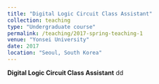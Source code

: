 ```yaml
---
title: "Digital Logic Circuit Class Assistant"
collection: teaching
type: "Undergraduate course"
permalink: /teaching/2017-spring-teaching-1
venue: "Yonsei University"
date: 2017
location: "Seoul, South Korea"
---
```


**Digital Logic Circuit Class Assistant**
dd
